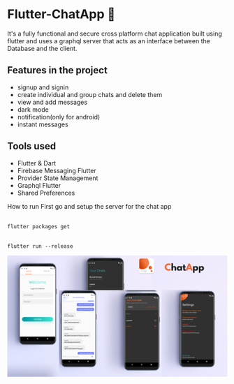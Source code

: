# Flutter-ChatApp 🤳

It's a fully functional and secure cross platform chat application built using flutter and uses a graphql server that acts as an interface between the Database and the client.

## Features in the project
- signup and signin
- create individual and group chats and delete them
- view and add messages
- dark mode
- notification(only for android)
- instant messages

## Tools used
- Flutter & Dart
- Firebase Messaging Flutter
- Provider State Management
- Graphql Flutter
- Shared Preferences

How to run
First go and setup the server for the chat app

##
    flutter packages get
##
    flutter run --release

![Application Image](/ChatApp.png)
